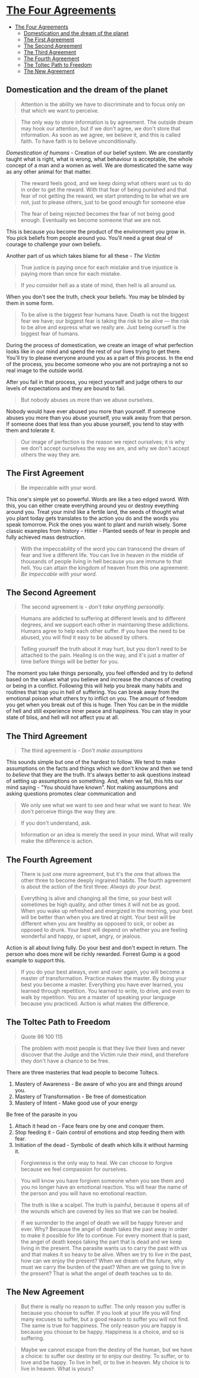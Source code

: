
# [The Four Agreements](https://www.goodreads.com/book/show/6596.The_Four_Agreements)

-  [The Four Agreements](#the-four-agreements)
	- [Domestication and the dream of the planet ](#domestication-and-the-dream-of-the-planet)
	- [The First Agreement](#the-first-agreement)
	- [The Second Agreement](#the-second-agreement)
	- [The Third Agreement](#the-third-agreement)
	- [The Fourth Agreement](#the-fourth-agreement)
	- [The Toltec Path to Freedom](#the-toltec-path-to-freedom)
	- [The New Agreement](#the-new-agreement)


## Domestication and the dream of the planet 

> Attention is the ability we have to discriminate and to focus only on  
that which we want to perceive.

> The only way to store information is by  agreement. The outside dream may hook our attention, but if we  don't agree, we don't store that information. As soon as we agree, we believe it, and this is called faith. To have faith is to believe unconditionally.

*Domestication of humans* - Creation of our belief system. We are constantly taught what is right, what is wrong, what behaviour is acceptable, the whole concept of a man and a women as well. We are domesticated the same way as any other animal for that matter. 

> The reward feels good, and we keep doing what others want us to do in order to get the reward. With that fear of being punished and that fear of not getting the reward, we start pretending to be what we are not, just to please others, just to be good enough for someone else

> The fear of being rejected becomes the fear of not being  good enough. Eventually we become someone that we are not.

This is because you become the product of the environment you grow in. You pick beliefs from people around you. You'll need a great deal of courage to challenge your own beliefs.

Another part of us which takes blame for all these - *The Victim*

> True justice is paying once for each mistake and true injustice is paying more than once for each mistake. 

> If you consider hell as a state of mind, then hell is all around us.

When you don't see the truth, check your beliefs. You may be blinded by them in some form. 

> To be alive is the biggest fear humans have. Death is not the biggest fear we have; our biggest fear is taking the risk to be alive — the risk to be alive and express what we really are. Just being ourself is the biggest fear of humans.

During the process of domestication, we create an image of what perfection looks like in our mind and spend the rest of our lives trying to get there. You'll try to please everyone around you as a part of this process. In the end of the process, you become someone who you are not portraying a not so real image to the outside world. 

After you fail in that process, you reject yourself and judge others to our levels of expectations and they are bound to fail. 

> But nobody abuses us more than we abuse ourselves. 

Nobody would have ever abused you more than yourself. If someone abuses you more than you abuse yourself, you walk away from that person. If someone does that less than you abuse yourself, you tend to stay with them and tolerate it. 

> Our image of perfection is the reason we reject ourselves; it is why we don't accept ourselves the way we are, and why we don't accept others the way they are.


## The First Agreement

> Be impeccable with your word.  

This one's simple yet so powerful. Words are like a two edged sword. With this, you can either create everything around you or destroy eveything around you. Treat your mind like a fertile land, the seeds of thought what you plant today gets translates to the action you do and the words you speak tomorrow. Pick the ones you want to plant and nurish wisely. Some classic examples from history - Hitler - Planted seeds of fear in people and fully achieved mass destruction.  

> With the impeccability of the word you can transcend the dream of fear and live a different life. You can live in heaven in the middle of thousands of people living in hell because you are immune to that hell. You can attain the kingdom of heaven from this one agreement:  *Be impeccable with your word*.

## The Second Agreement
> The second agreement is - *don't take anything personally.* 

> Humans are addicted to suffering at different levels and to different degrees, and we support each other in maintaining these addictions. Humans agree to help each other suffer. If you have the need to be abused, you will find it easy to be abused by others.

> Telling yourself the truth about it may hurt, but you don't need to be attached to the pain. Healing is on the way, and it's just a matter of time before things will be better for you.

The moment you take things personally, you feel offended and try to defend based on the values what you believe and increase the chances of creating or being in a conflict. Following this will help you break many habits and routines that trap you in hell of suffering. You can break away from the emotional poison what others try to inflict on you. The amount of freedom you get when you break out of this is huge. Then You can be in the middle of hell and still experience inner peace and happiness. You can stay in your state of bliss, and hell will not affect you at all.

## The Third Agreement
> The third agreement is - *Don't make assumptions*

This sounds simple but one of the hardest to follow. We tend to make assumptions on the facts and things which we don't know and then we tend to *believe* that they are the truth. It's always better to ask questions instead of setting up assumptions on something. And, when we fail, this hits our mind saying  - "You should have known". Not making assumptions and asking questions promotes clear communication and 

> We only see what we want to see and hear what we want to hear. We don't perceive things the way they are. 

> If you don't understand, ask. 

> Information or an idea is merely the seed in your mind. What will really make the difference is action.

## The Fourth Agreement
>There is just one more agreement, but it's the one that allows the other three to become deeply ingrained habits. The fourth agreement is about the action of the first three: *Always do your best.*

> Everything is alive and changing all the time, so your best will sometimes be high quality, and other times it will not be as good. When you wake up refreshed and energized in the morning, your best will be better than when you are tired at night. Your best will be different when you are healthy as opposed to sick, or sober as opposed to drunk. Your best will depend on whether you are feeling wonderful and happy, or upset, angry, or jealous.

Action is all about living fully. Do your best and don't expect in return. The person who does more will be richly rewarded. Forrest Gump is a good example to support this.

> If you do your best always, over and over again, you will become a master of transformation. Practice makes the master. By doing your best you become a master. Everything you have ever learned, you learned through repetition. You learned to write, to drive, and even to walk by repetition. You are a master of speaking your language because you practiced. Action is what makes the difference.

## The Toltec Path to Freedom
> Quote 
> 98
> 100
> 115

> The problem with most people is that they live their lives and never discover that the Judge and the Victim rule their mind, and therefore they don't have a chance to be free.

There are three masteries that lead people to become Toltecs. 
1. Mastery of Awareness - Be aware of who you are and things around you. 
2. Mastery of Transformation - Be free of domestication
3. Mastery of Intent - Make good use of your energy  

Be free of the parasite in you

 1. Attach it head on - Face fears one by one and conquer them. 
 2. Stop feeding it - Gain control of emotions and stop feeding them with fear. 
 3. Initiation of the dead - Symbolic of death which kills it without harming it. 

> Forgiveness is the only way to heal. We can choose to forgive  
because we feel compassion for ourselves.

> You will know you have forgiven someone when you see them and you no longer have an emotional reaction. You will hear the name of the person and you will have no emotional reaction.

> The truth is like a scalpel. The truth is painful, because it opens all of the wounds which are covered by lies so that we can be healed.

> If we surrender to the angel of death we will be happy forever and ever. Why? Because the angel of death takes the past away in order to make it possible for life to continue. For every moment that is past, the angel of death keeps taking the part that is dead and we keep living in the present. The parasite wants us to carry the past with us and that makes it so heavy to be alive. When we try to live in the past, how can we enjoy the present? When we dream of the future, why must we carry the burden of the past? When are we going to live in the present? That is what the angel of death teaches us to do.

## The New Agreement 
> But there is really no reason to suffer. The only reason you suffer is because you choose to suffer. If you look at your life you will find many excuses to suffer, but a good reason to suffer you will not find. The same is true for happiness. The only reason you are happy is because you choose to be happy. Happiness is a choice, and so is suffering.  

> Maybe we cannot escape from the destiny of the human, but we have a choice: to suffer our destiny or to enjoy our destiny. To suffer, or to love and be happy. To live in hell, or to live in heaven. My choice is to live in heaven. What is yours?